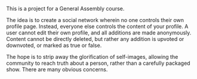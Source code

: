 This is a project for a General Assembly course.

The idea is to create a social network wherein no one controls their own profile page. Instead, everyone else controls the content of your profile. A user cannot edit their own profile, and all additions are made anonymously. Content cannot be directly deleted, but rather any addition is upvoted or downvoted, or marked as true or false.

The hope is to strip away the glorification of self-images, allowing the community to reach truth about a person, rather than a carefully packaged show. There are many obvious concerns.